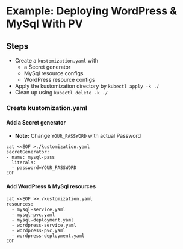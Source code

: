 # Example: Deploying WordPress & MySql With PV

## Steps

- Create a `kustomization.yaml` with
    - a Secret generator
    - MySql resource configs
    - WordPress resource configs
- Apply the kustomization directory by `kubectl apply -k ./`
- Clean up using `kubectl delete -k ./`

### Create kustomization.yaml

#### Add a Secret generator

- **Note:** Change `YOUR_PASSWORD` with actual Password

```
cat <<EOF >./kustomization.yaml
secretGenerator:
- name: mysql-pass
  literals:
  - password=YOUR_PASSWORD
EOF
```

#### Add WordPress & MySql resources

```
cat <<EOF >>./kustomization.yaml
resources:
  - mysql-service.yaml
  - mysql-pvc.yaml
  - mysql-deployment.yaml
  - wordpress-service.yaml
  - wordpress-pvc.yaml
  - wordpress-deployment.yaml
EOF
```
